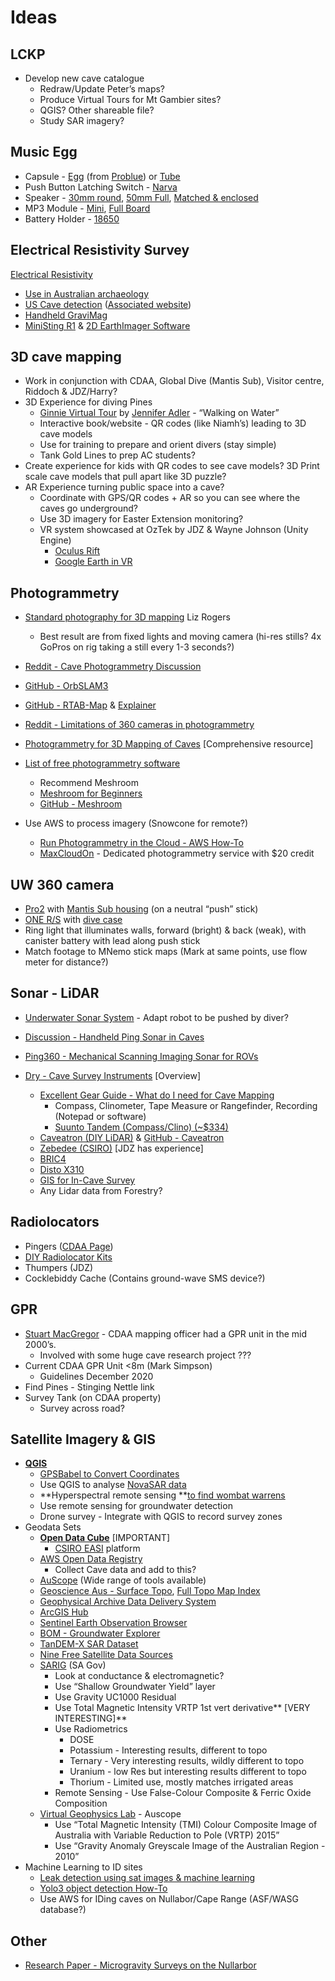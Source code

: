 # Ideas

## LCKP
* Develop new cave catalogue
    * Redraw/Update Peter’s maps?
    * Produce Virtual Tours for Mt Gambier sites?
    * QGIS? Other shareable file?
    * Study SAR imagery?

## Music Egg

* Capsule - [Egg](https://spearfishing.com.au/products/problue-plastic-dry-capsule-with-lanyard-neon-yellow) (from [Problue](https://www.problue.com.tw/category-36/Dry-Box1.html)) or [Tube](https://www.anacondastores.com/water-sports/boating-essentials/waterproof-cases/body-glove-swim-dry-capsule/BP90132146-green)
* Push Button Latching Switch - [Narva](https://www.narva.com.au/products/60076bl/off-on-led-push-button-switch--red---blister-pack-of-1-) 
* Speaker - [30mm round](https://core-electronics.com.au/speaker-pcb-mount.html), [50mm Full](https://core-electronics.com.au/speaker-0-5w-8-ohm.html), [Matched & enclosed](https://core-electronics.com.au/stereo-enclosed-speaker-3w-8.html)
* MP3 Module - [Mini](https://core-electronics.com.au/dfplayer-a-mini-mp3-player.html), [Full Board](http://www.widgetbarn.com/shop/hardware/mp3-player-board/)
* Battery Holder - [18650](https://core-electronics.com.au/18650-battery-holder-through-hole-tabs.html)

## Electrical Resistivity Survey
[Electrical Resistivity](https://archive.epa.gov/esd/archive-geophysics/web/html/resistivity_methods.html)

* [Use in Australian archaeology](https://www.asha.org.au/pdf/australasian_historical_archaeology/06_04_Ranson.pdf)
* [US Cave detection](https://www.agiusa.com/sites/default/files/Sting%20Cave.pdf) ([Associated website](https://www.agiusa.com/cave-detection-testing-industry%E2%80%99s-first-electrical-resistivity-imaging-instrument))
* [Handheld GraviMag](https://www.geotools.com.au/product/title-12/)
* [MiniSting R1](https://www.geotools.com.au/product/agi-sting-r1-ministing/) & [2D EarthImager Software](https://www.agiusa.com/agi-earthimager-2d)

## 3D cave mapping
* Work in conjunction with CDAA, Global Dive (Mantis Sub), Visitor centre, Riddoch & JDZ/Harry?
* 3D Experience for diving Pines
   * [Ginnie Virtual Tour](https://discoverfloridasprings.com/wp-content/uploads/2016/09/GinnieVirtualTour/index.html) by [Jennifer Adler](https://discoverfloridasprings.com/) - “Walking on Water”
   * Interactive book/website - QR codes (like Niamh’s) leading to 3D cave models
   * Use for training to prepare and orient divers (stay simple)
   * Tank Gold Lines to prep AC students?
* Create experience for kids with QR codes to see cave models? 3D Print scale cave models that pull apart like 3D puzzle?
* AR Experience turning public space into a cave?
    * Coordinate with GPS/QR codes + AR so you can see where the caves go underground?
    * Use 3D imagery for Easter Extension monitoring?
    * VR system showcased at OzTek by JDZ & Wayne Johnson (Unity Engine)
        * [Oculus Rift](https://www.amazon.com.au/Oculus-Rift-PC-Powered-Gaming-Headset/dp/B07PTMKYS7) 
        * [Google Earth in VR](https://venturebeat.com/2017/04/22/google-earth-in-vr-is-so-beautiful-that-it-made-me-cry/)

## Photogrammetry
* [Standard photography for 3D mapping](https://lizrogersphotography.com/2012/10/3d-mapping-the-pillar-in-tank-cave/) Liz Rogers
   * Best result are from fixed lights and moving camera (hi-res stills? 4x GoPros on rig taking a still every 1-3 seconds?)
* [Reddit - Cave Photogrammetry Discussion](https://www.reddit.com/r/photogrammetry/comments/vkq95n/software_advice_for_insideout_cave_mapping/)
* [GitHub - OrbSLAM3](https://github.com/UZ-SLAMLab/ORB_SLAM3)
* [GitHub - RTAB-Map](https://github.com/introlab/rtabmap/wiki) & [Explainer](https://introlab.github.io/rtabmap/)
* [Reddit - Limitations of 360 cameras in photogrammetry](https://www.reddit.com/r/photogrammetry/comments/az68pn/photogrammetry_from_360_photos_proof_of_concept/)

* [Photogrammetry for 3D Mapping of Caves](https://ruuth.xyz/Photogrammetryfor3DMappingofCaves.html) [Comprehensive resource]
* [List of free photogrammetry software](https://3dknowledge.com/free-photogrammetry-software/)
   * Recommend Meshroom
   * [Meshroom for Beginners](https://meshroom-manual.readthedocs.io/en/latest/tutorials/sketchfab/sketchfab.html)
   * [GitHub - Meshroom](https://github.com/alicevision/Meshroom)
* Use AWS to process imagery (Snowcone for remote?)
   * [Run Photogrammetry in the Cloud - AWS How-To](https://www.instructables.com/Run-Photogrammetry-in-the-Cloud/)
   * [MaxCloudOn](https://photogrammetry.maxcloudon.com/) - Dedicated photogrammetry service with $20 credit
   
        
## UW 360 camera
* [Pro2](https://store.insta360.com/product/Pro_2?c=361) with [Mantis Sub housing](https://www.mantis-sub.com/products/p/mantis-sub) (on a neutral “push” stick)
* [ONE R/S](https://www.insta360.com/product/insta360-oners) with [dive case](https://store.insta360.com/product/one_r_dive_case)
* Ring light that illuminates walls, forward (bright) & back (weak), with canister battery with lead along push stick
* Match footage to MNemo stick maps (Mark at same points, use flow meter for distance?)

## Sonar - LiDAR 
* [Underwater Sonar System](http://www.karstworlds.com/2011/03/underwater-cave-mapping-sensor.html?m=1) - Adapt robot to be pushed by diver?
* [Discussion - Handheld Ping Sonar in Caves](https://discuss.bluerobotics.com/t/suitability-of-ping-sonar-in-caves/11655)
* [Ping360 - Mechanical Scanning Imaging Sonar for ROVs](https://bluerobotics.com/store/sensors-sonars-cameras/sonar/ping360-sonar-r1-rp/)
    
* [Dry - Cave Survey Instruments](https://www.derekbristol.com/survey-instruments) [Overview]
   * [Excellent Gear Guide - What do I need for Cave Mapping](https://startcaving.com/recommended-gear/mapping)
      * Compass, Clinometer, Tape Measure or Rangefinder, Recording (Notepad or software)
      * [Suunto Tandem (Compass/Clino) (~$334)](https://www.amazon.com.au/dp/B00TK6MNUA)
   * [Caveatron (DIY LiDAR)](https://caveatron.com/) & [GitHub - Caveatron](https://github.com/Caveatron/Caveatron)
   * [Zebedee (CSIRO)](https://research.csiro.au/robotics/zebedee/) [JDZ has experience] 
   * [BRIC4](https://www.bricsurvey.com/)
   * [Disto X310](https://lasersurveyingequipment.com.au/product/leica-disto-x310/)
   * [GIS for In-Cave Survey](https://cp.cavesurveying.org.uk/index.php)
   * Any Lidar data from Forestry?
               
## Radiolocators
* Pingers ([CDAA Page](http://www.cavedivers.com.au/simple-underwater-radiolocation-system))
* [DIY Radiolocator Kits](https://radiolocation.weebly.com/basic-1--basic2-radios.html)
* Thumpers (JDZ)
* Cocklebiddy Cache (Contains ground-wave SMS device?)

## GPR
* [Stuart MacGregor](https://www.sct.gs/about-us/our-people/directors/stuart-macgregor/) - CDAA mapping officer had a GPR unit in the mid 2000’s. 
    * Involved with some huge cave research project ???
* Current CDAA GPR Unit &lt;8m (Mark Simpson)
    * Guidelines December 2020
* Find Pines - Stinging Nettle link
* Survey Tank (on CDAA property)
    * Survey across road?

## Satellite Imagery & GIS

* **[QGIS](https://qgis.org/en/site/)**
    * [GPSBabel to Convert Coordinates](https://www.gpsbabel.org/)
    * Use QGIS to analyse [NovaSAR data](https://data.novasar.csiro.au/#/home)
    * **Hyperspectral remote sensing **[to find wombat warrens](https://www.abc.net.au/news/2020-05-18/hairy-nosed-wombat-survey-satellite-imagery-sa-murray-mallee/12258398)
    * Use remote sensing for groundwater detection
    * Drone survey - Integrate with QGIS to record survey zones
* Geodata Sets
    * **[Open Data Cube](https://www.opendatacube.org/)** [IMPORTANT] 
        * [CSIRO EASI](https://research.csiro.au/cceo/underpinning-technologies/earth-analytics/) platform
    * [AWS Open Data Registry](https://registry.opendata.aws/) 
        * Collect Cave data and add to this?
    * [AuScope](http://avre.auscope.org/store) (Wide range of tools available)
    * [Geoscience Aus - Surface Topo](http://maps.ga.gov.au/interactive-maps/#/theme/minerals/map/geology), [Full Topo Map Index](https://geoscience-au.maps.arcgis.com/apps/opsdashboard/index.html#/5908193d3a834e35bb8fbff0e252c08b)
    * [Geophysical Archive Data Delivery System](https://portal.ga.gov.au/persona/gadds)
    * [ArcGIS Hub](https://hub.arcgis.com/search?categories=environment)
    * [Sentinel Earth Observation Browser](https://apps.sentinel-hub.com/eo-browser/)
    * [BOM - Groundwater Explorer](http://www.bom.gov.au/water/groundwater/explorer/map.shtml)
    * [TanDEM-X SAR Dataset](https://data.europa.eu/data/datasets/5eecdf4c-de57-4624-99e9-60086b032aea?locale=en)
    * [Nine Free Satellite Data Sources](https://skywatch.com/free-sources-of-satellite-data/)
    * [SARIG](https://map.sarig.sa.gov.au/) (SA Gov)
        * Look at conductance & electromagnetic?
        * Use “Shallow Groundwater Yield” layer 
        * Use Gravity UC1000 Residual
        * Use Total Magnetic Intensity VRTP 1st vert derivative** [VERY INTERESTING]**
        * Use Radiometrics 
            * DOSE
            * Potassium - Interesting results, different to topo
            * Ternary - Very interesting results, wildly different to topo
            * Uranium - low Res but interesting results different to topo
            * Thorium - Limited use, mostly matches irrigated areas
        * Remote Sensing - Use False-Colour Composite & Ferric Oxide Composition
    * [Virtual Geophysics Lab](https://vgl.auscope.org/) - Auscope
        * Use “Total Magnetic Intensity (TMI) Colour Composite Image of Australia with Variable Reduction to Pole (VRTP) 2015”
        * Use “Gravity Anomaly Greyscale Image of the Australian Region - 2010”
* Machine Learning to ID sites
    * [Leak detection using sat images & machine learning](https://threespringstechnology.com/projects/leak-detection/)
    * [Yolo3 object detection How-To](https://machinelearningmastery.com/how-to-perform-object-detection-with-yolov3-in-keras/)
    * Use AWS for IDing caves on Nullabor/Cape Range (ASF/WASG database?)
    
## Other
* [Research Paper - Microgravity Surveys on the Nullarbor](https://www.researchgate.net/publication/323448273_Microgravity_surveys_on_the_Nullarbor) 
